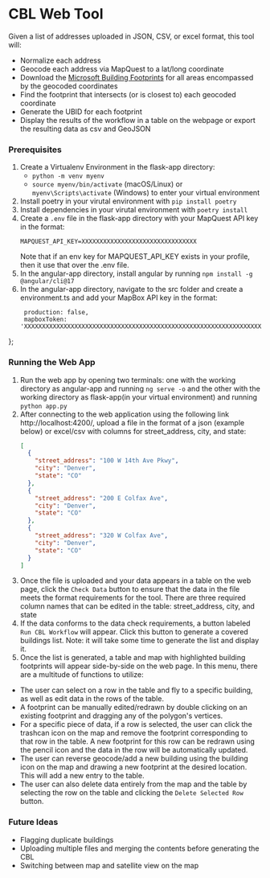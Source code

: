 # CBL Web Tool

Given a list of addresses uploaded in JSON, CSV, or excel format, this tool will:
- Normalize each address
- Geocode each address via MapQuest to a lat/long coordinate
- Download the [Microsoft Building Footprints](https://github.com/microsoft/GlobalMLBuildingFootprints/) for all areas encompassed by the geocoded coordinates
- Find the footprint that intersects (or is closest to) each geocoded coordinate
- Generate the UBID for each footprint
- Display the results of the workflow in a table on the webpage or export the resulting data as csv and GeoJSON

### Prerequisites
1. Create a Virtualenv Environment in the flask-app directory:
   -  `python -m venv myenv`
   -  `source myenv/bin/activate` (macOS/Linux) or `myenv\Scripts\activate` (Windows) to enter your virtual environment
2. Install poetry in your virutal environment with `pip install poetry`
3. Install dependencies in your virutal environment with `poetry install`
4. Create a `.env` file in the flask-app directory with your MapQuest API key in the format:
    ```dotenv
    MAPQUEST_API_KEY=XXXXXXXXXXXXXXXXXXXXXXXXXXXXXXXX
    ```
    Note that if an env key for MAPQUEST_API_KEY exists in your profile, then it use that over the .env file.
5. In the angular-app directory, install angular by running `npm install -g @angular/cli@17`
6. In the angular-app directory, navigate to the src folder and create a environment.ts and add your MapBox API key in the format:
   ```export const environment = {
    production: false,
    mapboxToken: 'XXXXXXXXXXXXXXXXXXXXXXXXXXXXXXXXXXXXXXXXXXXXXXXXXXXXXXXXXXXXXXXXXXXXXXXXXXXXXXXXXXXXXXXXXXXXX'
  };

### Running the Web App
1. Run the web app by opening two terminals: one with the working directory as angular-app and running `ng serve -o` and the other with the working directory as flask-app(in your virtual environment) and running `python app.py`
2. After connecting to the web application using the following link http://localhost:4200/, upload a file in the format of a json (example below) or excel/csv with columns for street_address, city, and state:
    ```json
    [
      {
        "street_address": "100 W 14th Ave Pkwy",
        "city": "Denver",
        "state": "CO"
      },
      {
        "street_address": "200 E Colfax Ave",
        "city": "Denver",
        "state": "CO"
      },
      {
        "street_address": "320 W Colfax Ave",
        "city": "Denver",
        "state": "CO"
      }
    ]
    ```
3. Once the file is uploaded and your data appears in a table on the web page, click the `Check Data` button to ensure that the data in the file meets the format requirements for the tool.
There are three required column names that can be edited in the table: street_address, city, and state
4. If the data conforms to the data check requirements, a button labeled `Run CBL Workflow` will appear. Click this button to generate a covered buildings list. Note: it will take some time to generate the list and display it.
5. Once the list is generated, a table and map with highlighted building footprints will appear side-by-side on the web page. In this menu, there are a multitude of functions to utilize:
- The user can select on a row in the table and fly to a specific building, as well as edit data in the rows of the table. 
- A footprint can be manually edited/redrawn by double clicking on an existing footprint and dragging any of the polygon's vertices.
- For a specific piece of data, if a row is selected, the user can click the trashcan icon on the map and remove the footprint corresponding to that row in the table. A new footprint          for this row can be redrawn using the pencil icon and the data in the row will be automatically updated.
- The user can reverse geocode/add a new building using the building icon on the map and drawing a new footprint at the desired location. This will add a new entry to the table.
- The user can also delete data entirely from the map and the table by selecting the row on the table and clicking the `Delete Selected Row` button.

### Future Ideas
- Flagging duplicate buildings
- Uploading multiple files and merging the contents before generating the CBL
- Switching between map and satellite view on the map


